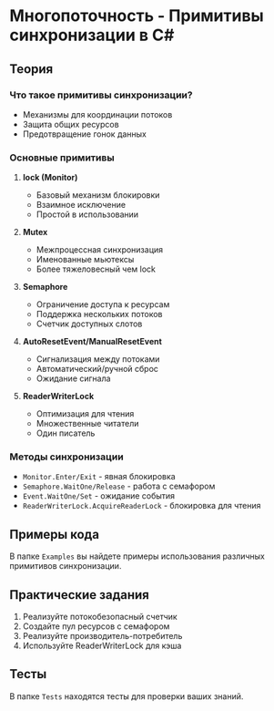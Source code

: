 # Многопоточность - Примитивы синхронизации в C#

## Теория

### Что такое примитивы синхронизации?
- Механизмы для координации потоков
- Защита общих ресурсов
- Предотвращение гонок данных

### Основные примитивы
1. **lock (Monitor)**
   - Базовый механизм блокировки
   - Взаимное исключение
   - Простой в использовании

2. **Mutex**
   - Межпроцессная синхронизация
   - Именованные мьютексы
   - Более тяжеловесный чем lock

3. **Semaphore**
   - Ограничение доступа к ресурсам
   - Поддержка нескольких потоков
   - Счетчик доступных слотов

4. **AutoResetEvent/ManualResetEvent**
   - Сигнализация между потоками
   - Автоматический/ручной сброс
   - Ожидание сигнала

5. **ReaderWriterLock**
   - Оптимизация для чтения
   - Множественные читатели
   - Один писатель

### Методы синхронизации
- `Monitor.Enter/Exit` - явная блокировка
- `Semaphore.WaitOne/Release` - работа с семафором
- `Event.WaitOne/Set` - ожидание события
- `ReaderWriterLock.AcquireReaderLock` - блокировка для чтения

## Примеры кода

В папке `Examples` вы найдете примеры использования различных примитивов синхронизации.

## Практические задания

1. Реализуйте потокобезопасный счетчик
2. Создайте пул ресурсов с семафором
3. Реализуйте производитель-потребитель
4. Используйте ReaderWriterLock для кэша

## Тесты

В папке `Tests` находятся тесты для проверки ваших знаний. 